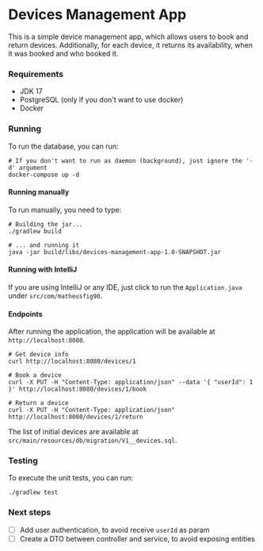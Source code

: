 # Devices Management App

This is a simple device management app, which allows users to book and return devices.
Additionally, for each device, it returns its availability, when it was booked and who booked it.

### Requirements
- JDK 17
- PostgreSQL (only if you don't want to use docker)
- Docker

### Running

To run the database, you can run:
```
# If you don't want to run as daemon (background), just ignore the '-d' argument 
docker-compose up -d
```

#### Running manually
To run manually, you need to type:
```
# Building the jar...
./gradlew build

# ... and running it
java -jar build/libs/devices-management-app-1.0-SNAPSHOT.jar
```

#### Running with IntelliJ
If you are using IntelliJ or any IDE, just click to run the `Application.java` under `src/com/matheusfig90`.

#### Endpoints
After running the application, the application will be available at `http://localhost:8080`.
```
# Get device info
curl http://localhost:8080/devices/1

# Book a device
curl -X PUT -H "Content-Type: application/json" --data '{ "userId": 1 }' http://localhost:8080/devices/1/book

# Return a device
curl -X PUT -H "Content-Type: application/json" http://localhost:8080/devices/1/return
```

The list of initial devices are available at `src/main/resources/db/migration/V1__devices.sql`.

### Testing
To execute the unit tests, you can run:
```
./gradlew test
```

### Next steps
- [ ] Add user authentication, to avoid receive `userId` as param
- [ ] Create a DTO between controller and service, to avoid exposing entities